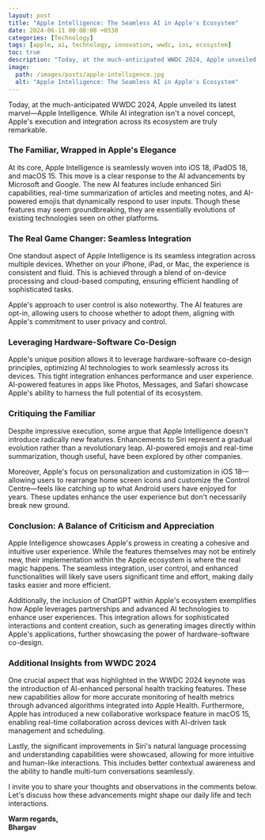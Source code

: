 ```yaml
---
layout: post
title: "Apple Intelligence: The Seamless AI in Apple's Ecosystem"
date: 2024-06-11 00:00:00 +0530
categories: [Technology]
tags: [apple, ai, technology, innovation, wwdc, ios, ecosystem]
toc: true
description: "Today, at the much-anticipated WWDC 2024, Apple unveiled its latest marvel—Apple Intelligence. While AI integration isn't a novel concept, Apple's execution and integration across its ecosystem are truly remarkable."
image:
  path: /images/posts/apple-intelligence.jpg
  alt: "Apple Intelligence: The Seamless AI in Apple's Ecosystem"
---
```


Today, at the much-anticipated WWDC 2024, Apple unveiled its latest marvel—Apple Intelligence. While AI integration isn't a novel concept, Apple's execution and integration across its ecosystem are truly remarkable.

### The Familiar, Wrapped in Apple's Elegance

At its core, Apple Intelligence is seamlessly woven into iOS 18, iPadOS 18, and macOS 15. This move is a clear response to the AI advancements by Microsoft and Google. The new AI features include enhanced Siri capabilities, real-time summarization of articles and meeting notes, and AI-powered emojis that dynamically respond to user inputs. Though these features may seem groundbreaking, they are essentially evolutions of existing technologies seen on other platforms.

### The Real Game Changer: Seamless Integration

One standout aspect of Apple Intelligence is its seamless integration across multiple devices. Whether on your iPhone, iPad, or Mac, the experience is consistent and fluid. This is achieved through a blend of on-device processing and cloud-based computing, ensuring efficient handling of sophisticated tasks.

Apple's approach to user control is also noteworthy. The AI features are opt-in, allowing users to choose whether to adopt them, aligning with Apple's commitment to user privacy and control.

### Leveraging Hardware-Software Co-Design

Apple's unique position allows it to leverage hardware-software co-design principles, optimizing AI technologies to work seamlessly across its devices. This tight integration enhances performance and user experience. AI-powered features in apps like Photos, Messages, and Safari showcase Apple's ability to harness the full potential of its ecosystem.

### Critiquing the Familiar

Despite impressive execution, some argue that Apple Intelligence doesn't introduce radically new features. Enhancements to Siri represent a gradual evolution rather than a revolutionary leap. AI-powered emojis and real-time summarization, though useful, have been explored by other companies.

Moreover, Apple's focus on personalization and customization in iOS 18—allowing users to rearrange home screen icons and customize the Control Centre—feels like catching up to what Android users have enjoyed for years. These updates enhance the user experience but don't necessarily break new ground.

### Conclusion: A Balance of Criticism and Appreciation

Apple Intelligence showcases Apple's prowess in creating a cohesive and intuitive user experience. While the features themselves may not be entirely new, their implementation within the Apple ecosystem is where the real magic happens. The seamless integration, user control, and enhanced functionalities will likely save users significant time and effort, making daily tasks easier and more efficient.

Additionally, the inclusion of ChatGPT within Apple's ecosystem exemplifies how Apple leverages partnerships and advanced AI technologies to enhance user experiences. This integration allows for sophisticated interactions and content creation, such as generating images directly within Apple's applications, further showcasing the power of hardware-software co-design.

### Additional Insights from WWDC 2024

One crucial aspect that was highlighted in the WWDC 2024 keynote was the introduction of AI-enhanced personal health tracking features. These new capabilities allow for more accurate monitoring of health metrics through advanced algorithms integrated into Apple Health. Furthermore, Apple has introduced a new collaborative workspace feature in macOS 15, enabling real-time collaboration across devices with AI-driven task management and scheduling.

Lastly, the significant improvements in Siri's natural language processing and understanding capabilities were showcased, allowing for more intuitive and human-like interactions. This includes better contextual awareness and the ability to handle multi-turn conversations seamlessly.

I invite you to share your thoughts and observations in the comments below.  
Let's discuss how these advancements might shape our daily life and tech interactions.

**Warm regards,  
Bhargav**

